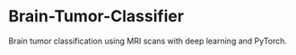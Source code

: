 # Brain-Tumor-Classifier
Brain tumor classification using MRI scans with deep learning and PyTorch.
